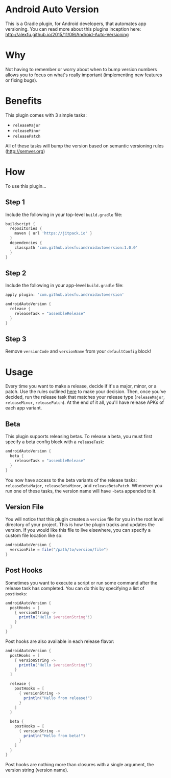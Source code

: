 # Android Auto Version
This is a Gradle plugin, for Android developers, that automates app versioning. You can read more
about this plugins inception here: http://alexfu.github.io/2015/11/09/Android-Auto-Versioning

# Why
Not having to remember or worry about when to bump version numbers allows you to focus on what's
really important (implementing new features or fixing bugs).

# Benefits
This plugin comes with 3 simple tasks:

- `releaseMajor`
- `releaseMinor`
- `releasePatch`

All of these tasks will bump the version based on semantic versioning rules (http://semver.org)

# How
To use this plugin...

## Step 1
Include the following in your top-level `build.gradle` file:

```groovy
buildscript {
  repositories {
    maven { url 'https://jitpack.io' }
  }
  dependencies {
    classpath 'com.github.alexfu:androidautoversion:1.0.0'
  }
}
```

## Step 2
Include the following in your app-level `build.gradle` file:

```groovy
apply plugin: 'com.github.alexfu.androidautoversion'

androidAutoVersion {
  release {
    releaseTask = "assembleRelease"
  }
}
```

## Step 3
Remove `versionCode` and `versionName` from your `defaultConfig` block!

# Usage
Every time you want to make a release, decide if it's a major, minor, or a patch. Use the rules
outlined [here](http://semver.org/) to make your decision. Then, once you've decided, run the
release task that matches your release type (`releaseMajor`, `releaseMinor`, `releasePatch`).
At the end of it all, you'll have release APKs of each app variant.

## Beta
This plugin supports releasing betas. To release a beta, you must first specify a beta config block with a `releaseTask`:

```groovy
androidAutoVersion {
  beta {
    releaseTask = "assembleRelease"
  }
}
```

You now have access to the beta variants of the release tasks: `releaseBetaMajor`, `releaseBetaMinor`, and `releaseBetaPatch`. Whenever you run one of these tasks, the version name will have `-beta` appended to it.

## Version File
You will notice that this plugin creates a `version` file for you in the root level directory of your project. This is how the plugin tracks and updates the version. If you would like this file to live elsewhere, you can specify a custom file location like so:

```groovy
androidAutoVersion {
  versionFile = file("/path/to/version/file")
}
```

## Post Hooks
Sometimes you want to execute a script or run some command after the release task has completed. You can do this by specifying a list of `postHooks`:

```groovy
androidAutoVersion {
  postHooks = [
    { versionString ->
      println("Hello $versionString"!)
    }
  ]
}
```

Post hooks are also available in each release flavor:

```groovy
androidAutoVersion {
  postHooks = [
    { versionString ->
      println("Hello $versionString!")
    }
  ]

  release {
    postHooks = [
      { versionString ->
        println("Hello from release!")
      }
    ]
  }

  beta {
    postHooks = [
      { versionString ->
        println("Hello from beta!")
      }
    ]
  }
}
```

Post hooks are nothing more than closures with a single argument, the version string (version name).
